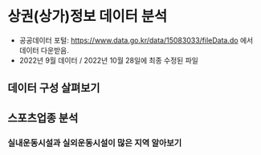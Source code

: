 # 상권(상가)정보 데이터 분석
  - 공공데이터 포털: https://www.data.go.kr/data/15083033/fileData.do 에서 데이터 다운받음.
  - 2022년 9월 데이터 / 2022년 10월 28일에 최종 수정된 파일
## 데이터 구성 살펴보기
## 스포츠업종 분석
### 실내운동시설과 실외운동시설이 많은 지역 알아보기
